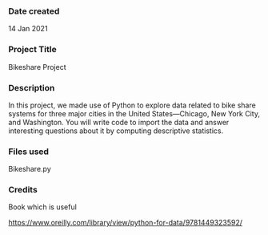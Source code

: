 ### Date created
14 Jan 2021

### Project Title
Bikeshare Project

### Description
In this project, we made use of Python to explore data related to bike share systems for three major cities in the United States—Chicago, New York City, and Washington. You will write code to import the data and answer interesting questions about it by computing descriptive statistics.
### Files used
Bikeshare.py

### Credits
Book which is useful 

https://www.oreilly.com/library/view/python-for-data/9781449323592/


